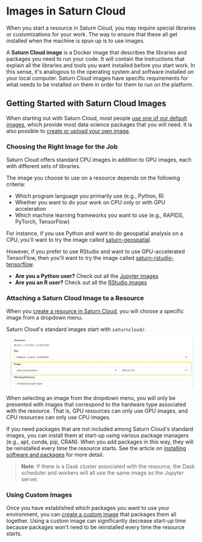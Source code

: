 # Images in Saturn Cloud

When you start a resource in Saturn Cloud, you may require special libraries or customizations for your work. The way to ensure that these all get installed when the machine is spun up is to use images.

A **Saturn Cloud image** is a Docker image that describes the libraries and packages you need to run your code. It will contain the instructions that explain all the libraries and tools you want installed before you start work. In this sense, it's analogous to the operating system and software installed on your local computer.  Saturn Cloud images have specific requirements for what needs to be installed on them in order for them to run on the platform.

## Getting Started with Saturn Cloud Images

When starting out with Saturn Cloud, most people [use one of our default images](<docs/Using Saturn Cloud/manage-images/saturn-default-images/rstudio-images/saturn-rstudio.md>), which provide most data science packages that you will need. It is also possible to [create or upload your own image](<docs/Using Saturn Cloud/manage-images/build-images/import-images.md>).

### Choosing the Right Image for the Job
Saturn Cloud offers standard CPU images in addition to GPU images, each with different sets of libraries.

The image you choose to use on a resource depends on the following criteria:
* Which program language you primarily use (e.g., Python, R)
* Whether you want to do your work on CPU only or with GPU acceleration
* Which machine learning frameworks you want to use (e.g., RAPIDS, PyTorch, TensorFlow)

For instance, if you use Python and want to do geospatial analysis on a CPU, you'll want to try the image called [saturn-geospatial](https://github.com/saturncloud/images/tree/main/saturn-geospatial).

However, if you prefer to use RStudio and want to use GPU-accelerated TensorFlow, then you'll want to try the image called [saturn-rstudio-tensorflow](https://github.com/saturncloud/images/tree/main/saturn-rstudio-tensorflow).

* **Are you a Python user?** Check out all the [Jupyter images](<docs/Using Saturn Cloud/manage-images/saturn-default-images/jupyter-images/saturn-tensorflow.md>)
* **Are you an R user?** Check out all the [RStudio images](<docs/Using Saturn Cloud/manage-images/saturn-default-images/rstudio-images/saturn-rstudio.md>)

### Attaching a Saturn Cloud Image to a Resource

When you [create a resource in Saturn Cloud](<docs/Using Saturn Cloud/cloning-resources.md>), you will choose a specific image from a dropdown menu.

Saturn Cloud's standard images start with `saturncloud/`.

![Image selector for new resource](/images/docs/new-resource-image-selector.jpg "doc-image")

When selecting an image from the dropdown menu, you will only be presented with images that correspond to the hardware type associated with the resource. That is, GPU resources can only use GPU images, and CPU resources can only use CPU images.

If you need packages that are not included among Saturn Cloud's standard images, you can install them at start-up using various package managers (e.g., apt, conda, pip, CRAN). When you add packages in this way, they will be reinstalled every time the resource starts. See the article on [installing software and packages](<docs/Using Saturn Cloud/install-packages.md>) for more detail.

> **Note**: If there is a Dask cluster associated with the resource, the Dask scheduler and workers will all use the same image as the Jupyter server.

### Using Custom Images
Once you have established which packages you want to use your environment, you can [create a custom image](<docs/Using Saturn Cloud/manage-images/build-images/import-images.md>) that packages them all together. Using a custom image can significantly decrease start-up time because packages won't need to be reinstalled every time the resource starts. 